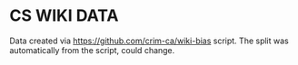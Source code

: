 # CS WIKI DATA
Data created via https://github.com/crim-ca/wiki-bias script.
The split was automatically from the script, could change.

